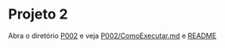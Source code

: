 # Projeto 2
Abra o diretório [P002](P002) e veja [P002/ComoExecutar.md](P002/ComoExecutar.md) e [README](P002/README.md)